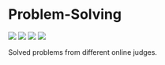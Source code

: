 # Problem-Solving
![](https://img.shields.io/badge/Platform-Hackerrank-informational?style=flat&logo=<LOGO_NAME>&logoColor=white&color=red) ![](https://img.shields.io/badge/Platform-LeetCode-informational?style=flat&logo=<LOGO_NAME>&logoColor=white&color=red) ![](https://img.shields.io/badge/Language-Java-informational?style=flat&logo<LOGO_NAME>&logoColor=white&color=2bbc8a) ![](https://img.shields.io/badge/Language-Python-informational?style=flat&logo=<LOGO_NAME>&logoColor=white&color=2bbc8a)

Solved problems from different online judges. 
